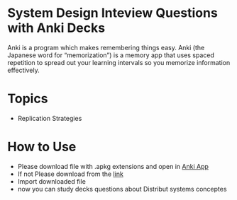 # System Design Inteview Questions with Anki Decks
Anki is a program which makes remembering things easy.
Anki (the Japanese word for “memorization”) is a memory app that uses spaced repetition to spread out your learning intervals so you memorize information effectively.
# Topics
  * Replication Strategies

# How to Use
 * Please download file with .apkg extensions and open in [Anki App](https://apps.ankiweb.net/) 
 * If not Please download from the [link](https://apps.ankiweb.net/)
 * Import downloaded file 
 * now you can study decks  questions about Distribut systems conceptes
 
